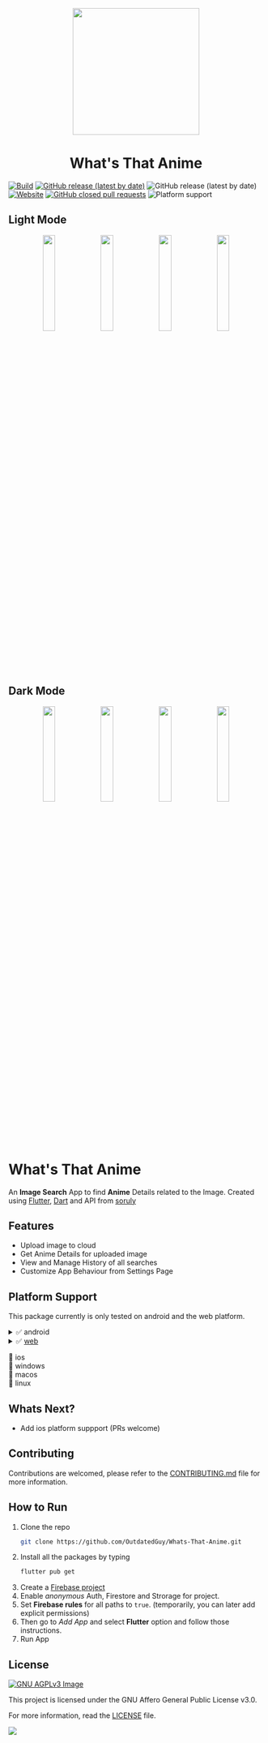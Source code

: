<p align="center">
  <img src="https://user-images.githubusercontent.com/74326345/174189371-f1da1984-3ff3-4052-b996-9daf05cebe6b.png" width="250px" height="250px"></img>
</p>

<h1 align="center">What's That Anime</h1>

[![Build](https://github.com/OutdatedGuy/Whats-That-Anime/actions/workflows/build.yml/badge.svg?branch=main)](https://github.com/OutdatedGuy/Whats-That-Anime/actions/workflows/build.yml)
[![GitHub release (latest by date)](https://img.shields.io/github/v/release/OutdatedGuy/Whats-That-Anime)](https://github.com/OutdatedGuy/Whats-That-Anime/releases/latest)
![GitHub release (latest by date)](https://img.shields.io/github/downloads/OutdatedGuy/Whats-That-Anime/latest/total?color=%23c315e6&label=Downloads)
[![Website](https://img.shields.io/website?url=https%3A%2F%2Fwhats-that-anime.outdatedguy.rocks)](https://whats-that-anime.outdatedguy.rocks/)
[![GitHub closed pull requests](https://img.shields.io/github/issues-pr-closed/OutdatedGuy/Whats-That-Anime?color=red)](https://github.com/OutdatedGuy/Whats-That-Anime/pulls?q=is%3Apr+is%3Aclosed)
![Platform support](https://img.shields.io/badge/platform-android%20%7C%20web-9cf)

## Light Mode

<p align="center">
  <img src="https://user-images.githubusercontent.com/74326345/174191072-352c33b8-a0d4-4fe9-8248-b16ad11dd2d5.jpg" width="22%"></img>
  <img src="https://user-images.githubusercontent.com/74326345/174191073-33c1dc22-8917-4b2a-8f97-2ffcfe238cca.jpg" width="22%"></img>
  <img src="https://user-images.githubusercontent.com/74326345/174191075-442c1527-3a08-4457-b24f-2fa79c4175ec.jpg" width="22%"></img>
  <img src="https://user-images.githubusercontent.com/74326345/174191077-cd1945b1-3eb7-4449-8d03-77c6d9096bbc.jpg" width="22%"></img>
</p>

## Dark Mode

<p align="center">
  <img src="https://user-images.githubusercontent.com/74326345/174191079-4db45d72-e367-44ae-ad56-a9465c945d2f.jpg" width="22%"></img>
  <img src="https://user-images.githubusercontent.com/74326345/174191081-fa34f9e3-7e26-4942-87f5-a8366ac9c0e4.jpg" width="22%"></img>
  <img src="https://user-images.githubusercontent.com/74326345/174191084-b75732cf-da3c-4c66-9d88-b7052f5aa731.jpg" width="22%"></img>
  <img src="https://user-images.githubusercontent.com/74326345/174191068-ba6d5502-a021-4521-b152-cd4eccb7ba36.jpg" width="22%"></img>
</p>

# What's That Anime

An **Image Search** App to find **Anime** Details related to the Image. Created using [Flutter](https://flutter.dev/), [Dart](https://dart.dev/) and API from [soruly](https://soruly.github.io/trace.moe-api/#/)

## Features

- Upload image to cloud
- Get Anime Details for uploaded image
- View and Manage History of all searches
- Customize App Behaviour from Settings Page

## Platform Support

This package currently is only tested on android and the web platform.
<details>
  <summary>✅ android</summary>

  - [android-arm32.apk](https://github.com/OutdatedGuy/Whats-That-Anime/releases/latest/download/android-arm32-release.apk)
  - [android-arm64.apk](https://github.com/OutdatedGuy/Whats-That-Anime/releases/latest/download/android-arm64-release.apk)
  - [android-x86_64.apk](https://github.com/OutdatedGuy/Whats-That-Anime/releases/latest/download/android-x86_64-release.apk)
</details>

<details>
  <summary>✅ <a href="https://whats-that-anime.outdatedguy.rocks/">web</a></summary>

  - [whats-that-anime.outdatedguy.rocks](https://whats-that-anime.outdatedguy.rocks/)
</details> 

🔳 ios  
🔳 windows  
🔳 macos  
🔳 linux  


## Whats Next?

- Add ios platform suppport (PRs welcome)

## Contributing

Contributions are welcomed, please refer to the [CONTRIBUTING.md](CONTRIBUTING.md) file for more information.

## How to Run

1. Clone the repo
   ```sh
   git clone https://github.com/OutdatedGuy/Whats-That-Anime.git
   ```
2. Install all the packages by typing
   ```sh
   flutter pub get
   ```
3. Create a [Firebase project](https://console.firebase.google.com/)
4. Enable _anonymous_ Auth, Firestore and Strorage for project.
5. Set **Firebase rules** for all paths to `true`. (temporarily, you can later add explicit permissions)
6. Then go to _Add App_ and select **Flutter** option and follow those instructions.
7. Run App

## License

[![GNU AGPLv3 Image](https://www.gnu.org/graphics/agplv3-155x51.png)](https://www.gnu.org/licenses/agpl-3.0.en.html)

This project is licensed under the GNU Affero General Public License v3.0.

For more information, read the [LICENSE](LICENSE) file.

![](https://img.shields.io/badge/License-AGPL-blue.svg?style=flat-square)
